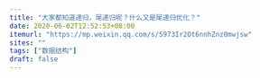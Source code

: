 ```yaml
---
title: "大家都知道递归，尾递归呢？什么又是尾递归优化？"
date: 2020-06-02T12:52:53+08:00
itemurl: "https://mp.weixin.qq.com/s/5973Ir2Ot6nnhZnz0mwjsw"
sites: ""
tags: ["数据结构"]
draft: false
---
```


